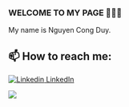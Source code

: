 ### WELCOME TO MY PAGE 👋👋👋
My name is Nguyen Cong Duy.<br>
## 📫 How to reach me: 

[![Linkedin](https://i.stack.imgur.com/gVE0j.png) LinkedIn](https://www.linkedin.com/in/nguyen-duy-46a51b232/) 



<a href="https://github.com/ncduy03/chess_players_data">
  <!-- Change the `github-readme-stats.anuraghazra1.vercel.app` to `github-readme-stats.vercel.app`  -->
  <img align="center" src="https://github-readme-stats.anuraghazra1.vercel.app/api/pin/?username=ncduy03&repo=chess_players_data&theme=onedark" />
</a>    
